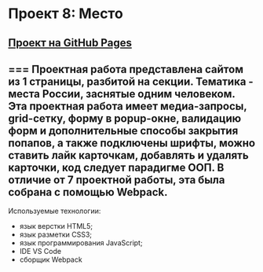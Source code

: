 # Проект 8: Место
## [Проект на GitHub Pages](https://rudolfignatyev.github.io/mesto/ "Место")
===
Проектная работа представлена сайтом из 1 страницы, разбитой на секции. Тематика - места России, заснятые одним человеком. Эта проектная работа имеет **медиа-запросы, grid-сетку, форму в popup-окне, валидацию форм и дополнительные способы закрытия попапов, а также подключены шрифты, можно ставить лайк карточкам, добавлять и удалять карточки, код следует парадигме ООП**. В отличие от 7 проектной работы, эта была собрана с помощью **Webpack**.
---
Используемые технологии:
* язык верстки HTML5;
* язык разметки CSS3;
* язык программирования JavaScript;
* IDE VS Code
* сборщик Webpack
